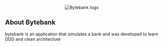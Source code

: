 <p align="center">
<img src="./logo.png" alt="Bytebank logo">
</p>

## About Bytebank
bytebank is an application that simulates a bank and was developed to learn DDD and clean architecture
